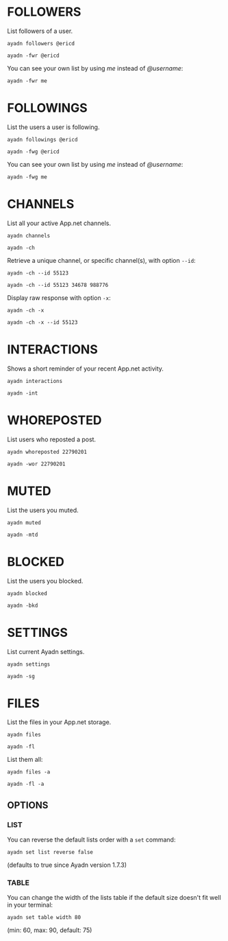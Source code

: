 # FOLLOWERS

List followers of a user.

`ayadn followers @ericd`

`ayadn -fwr @ericd`

You can see your own list by using *me* instead of *@username*:

`ayadn -fwr me`

# FOLLOWINGS

List the users a user is following.

`ayadn followings @ericd`

`ayadn -fwg @ericd`

You can see your own list by using *me* instead of *@username*:

`ayadn -fwg me`

# CHANNELS

List all your active App.net channels.

`ayadn channels`

`ayadn -ch`

Retrieve a unique channel, or specific channel(s), with option `--id`:

`ayadn -ch --id 55123`

`ayadn -ch --id 55123 34678 988776`

Display raw response with option `-x`:

`ayadn -ch -x`

`ayadn -ch -x --id 55123`  

# INTERACTIONS

Shows a short reminder of your recent App.net activity.

`ayadn interactions`

`ayadn -int`

# WHOREPOSTED

List users who reposted a post.

`ayadn whoreposted 22790201`

`ayadn -wor 22790201`

# MUTED

List the users you muted.

`ayadn muted`

`ayadn -mtd`

# BLOCKED

List the users you blocked.

`ayadn blocked`

`ayadn -bkd`

# SETTINGS

List current Ayadn settings.

`ayadn settings`

`ayadn -sg`

# FILES

List the files in your App.net storage.

`ayadn files`

`ayadn -fl`

List them all:

`ayadn files -a`

`ayadn -fl -a`

## OPTIONS

### LIST

You can reverse the default lists order with a `set` command:

`ayadn set list reverse false`

(defaults to true since Ayadn version 1.7.3)

### TABLE

You can change the width of the lists table if the default size doesn't fit well in your terminal:

`ayadn set table width 80`

(min: 60, max: 90, default: 75)
